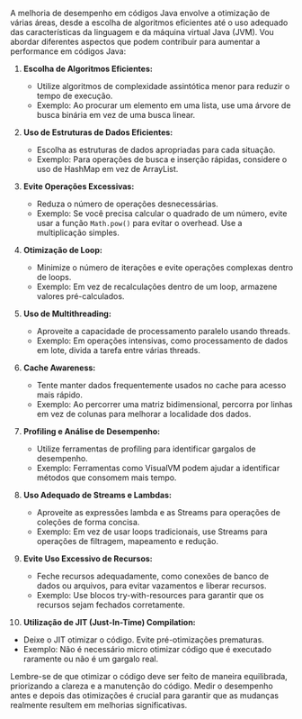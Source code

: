 A melhoria de desempenho em códigos Java envolve a otimização de várias áreas, desde a escolha de algoritmos eficientes até o uso adequado das características da linguagem e da máquina virtual Java (JVM). Vou abordar diferentes aspectos que podem contribuir para aumentar a performance em códigos Java:

1. **Escolha de Algoritmos Eficientes:**
   - Utilize algoritmos de complexidade assintótica menor para reduzir o tempo de execução.
   - Exemplo: Ao procurar um elemento em uma lista, use uma árvore de busca binária em vez de uma busca linear.

2. **Uso de Estruturas de Dados Eficientes:**
   - Escolha as estruturas de dados apropriadas para cada situação.
   - Exemplo: Para operações de busca e inserção rápidas, considere o uso de HashMap em vez de ArrayList.

3. **Evite Operações Excessivas:**
   - Reduza o número de operações desnecessárias.
   - Exemplo: Se você precisa calcular o quadrado de um número, evite usar a função `Math.pow()` para evitar o overhead. Use a multiplicação simples.

4. **Otimização de Loop:**
   - Minimize o número de iterações e evite operações complexas dentro de loops.
   - Exemplo: Em vez de recalculações dentro de um loop, armazene valores pré-calculados.

5. **Uso de Multithreading:**
   - Aproveite a capacidade de processamento paralelo usando threads.
   - Exemplo: Em operações intensivas, como processamento de dados em lote, divida a tarefa entre várias threads.

6. **Cache Awareness:**
   - Tente manter dados frequentemente usados no cache para acesso mais rápido.
   - Exemplo: Ao percorrer uma matriz bidimensional, percorra por linhas em vez de colunas para melhorar a localidade dos dados.

7. **Profiling e Análise de Desempenho:**
   - Utilize ferramentas de profiling para identificar gargalos de desempenho.
   - Exemplo: Ferramentas como VisualVM podem ajudar a identificar métodos que consomem mais tempo.

8. **Uso Adequado de Streams e Lambdas:**
   - Aproveite as expressões lambda e as Streams para operações de coleções de forma concisa.
   - Exemplo: Em vez de usar loops tradicionais, use Streams para operações de filtragem, mapeamento e redução.

9. **Evite Uso Excessivo de Recursos:**
   - Feche recursos adequadamente, como conexões de banco de dados ou arquivos, para evitar vazamentos e liberar recursos.
   - Exemplo: Use blocos try-with-resources para garantir que os recursos sejam fechados corretamente.

10. **Utilização de JIT (Just-In-Time) Compilation:**
   - Deixe o JIT otimizar o código. Evite pré-otimizações prematuras.
   - Exemplo: Não é necessário micro otimizar código que é executado raramente ou não é um gargalo real.

Lembre-se de que otimizar o código deve ser feito de maneira equilibrada, priorizando a clareza e a manutenção do código. Medir o desempenho antes e depois das otimizações é crucial para garantir que as mudanças realmente resultem em melhorias significativas.
